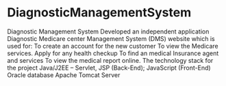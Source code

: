# DiagnosticManagementSystem
Diagnostic Management System Developed an independent application Diagnostic Medicare center Management System (DMS) website which is used for: To create an account for the new customer To view the Medicare services. Apply for any health checkup To find an medical Insurance agent and services To view the medical report online. The technology stack for the project Java/J2EE – Servlet, JSP (Back-End); JavaScript (Front-End) Oracle database Apache Tomcat Server
